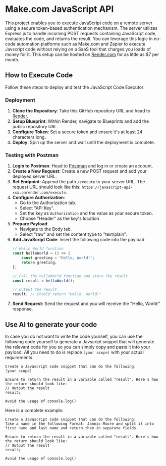 # Make.com JavaScript API

This project enables you to execute JavaScript code on a remote server using a secure token-based authentication mechanism. The server utilizes Express.js to handle incoming POST requests containing JavaScript code, evaluates the code, and returns the result.
You can leverage this logic in no-code automation platforms such as Make.com and Zapier to execute Javscript code without relying on a SaaS tool that charges you loads of money for it. 
This setup can be hosted on [Render.com](https://render.com/) for as little as $7 per month. 

## How to Execute Code

Follow these steps to deploy and test the JavaScript Code Executor:

### Deployment

1. **Clone the Repository**: Take this GitHub repository URL and head to [Render](https://render.com/).
2. **Setup Blueprint**: Within Render, navigate to Blueprints and add the public repository URL.
3. **Configure Token**: Set a secure token and ensure it's at least 24 characters long.
4. **Deploy**: Spin up the server and wait until the deployment is complete.

### Testing with Postman

1. **Login to Postman**: Head to [Postman](https://postman.com/) and log in or create an account.
2. **Create a New Request**: Create a new POST request and add your deployed server URL.
3. **Set Endpoint**: Append the path `/execute` to your server URL. The request URL should look like this: `https://javascript-api-xxx.onrender.com/execute`.
4. **Configure Authorization**:
   - Go to the Authorization tab.
   - Select "API Key".
   - Set the key as `Authorization` and the value as your secure token.
   - Choose "Header" as the key's location.
5. **Prepare Payload**:
   - Navigate to the Body tab.
   - Select "raw" and set the content type to "text/plain".
6. **Add JavaScript Code**: Insert the following code into the payload:
   ```javascript
   // Hello World function
   const helloWorld = () => {
       const greeting = "Hello, World!";
       return greeting;
   };

   // Call the helloWorld function and store the result
   const result = helloWorld();

   // Output the result
   result; // Should return "Hello, World!"
   ```
7. **Send Request:** Send the request and you will receive the "Hello, World!" response.

## Use AI to generate your code

In case you do not want to write the code yourself, you can use the following code yourself to generate a Javscript snippet that will generate the relevant code for you so you can simply copy and paste it into your payload. 
All you need to do is replace `[your scope]` with your actual requirements. 

```
Create a Javascript code snippet that can do the following: 
[your scope]

Ensure to return the result in a variable called "result". Here's how the return should look like:
// Output the result
result;

Avoid the usage of console.log()
```

Here is a complete example:
```
Create a Javascript code snippet that can do the following: 
Take a name in the following Format: Jannis Moore and split it into first name and last name and return them in separate fields.

Ensure to return the result in a variable called "result". Here's how the return should look like:
// Output the result
result;

Avoid the usage of console.log()
```